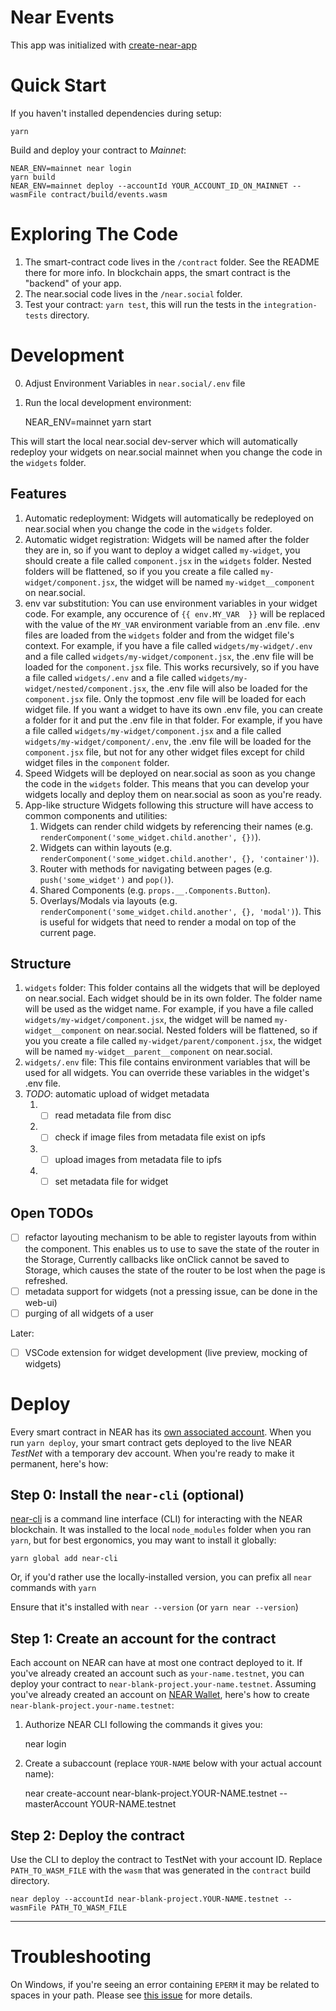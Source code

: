 Near Events
==================

This app was initialized with [create-near-app]

Quick Start
===========

If you haven't installed dependencies during setup:

    yarn

Build and deploy your contract to *Mainnet*:

    NEAR_ENV=mainnet near login
    yarn build
    NEAR_ENV=mainnet deploy --accountId YOUR_ACCOUNT_ID_ON_MAINNET --wasmFile contract/build/events.wasm

Exploring The Code
==================

1. The smart-contract code lives in the `/contract` folder. See the README there for
   more info. In blockchain apps, the smart contract is the "backend" of your app.
2. The near.social code lives in the `/near.social` folder.
3. Test your contract: `yarn test`, this will run the tests in the `integration-tests` directory.

Development
===========

0. Adjust Environment Variables in `near.social/.env` file
1. Run the local development environment:

    NEAR_ENV=mainnet yarn start

This will start the local near.social dev-server which will automatically redeploy your widgets on near.social mainnet when you change the code in the `widgets` folder.

## Features

1. Automatic redeployment:
    Widgets will automatically be redeployed on near.social when you change the code in the `widgets` folder.
2. Automatic widget registration:
    Widgets will be named after the folder they are in, so if you want to deploy a widget called `my-widget`, you should
    create a file called `component.jsx` in the `widgets` folder. Nested folders will be flattened, so if you
    you create a file called `my-widget/component.jsx`, the widget will be named `my-widget__component` on near.social.
3. env var substitution:
    You can use environment variables in your widget code. For example, any occurence of `{{ env.MY_VAR  }}` will be replaced with
    the value of the `MY_VAR` environment variable from an .env file. .env files are loaded from the `widgets` folder
    and from the widget file's context. For example, if you have a file called `widgets/my-widget/.env`
    and a file called `widgets/my-widget/component.jsx`, the .env file will be loaded for the `component.jsx` file.
    This works recursively, so if you have a file called `widgets/.env` and a file called `widgets/my-widget/nested/component.jsx`,
    the .env file will also be loaded for the `component.jsx` file. Only the topmost .env file will be loaded for each widget file.
    If you want a widget to have its own .env file, you can create a folder for it and put the .env file in that folder. For example,
    if you have a file called `widgets/my-widget/component.jsx` and a file called `widgets/my-widget/component/.env`,
    the .env file will be loaded for the `component.jsx` file, but not for any other widget files except for child widget files in the
    `component` folder.
4. Speed
    Widgets will be deployed on near.social as soon as you change the code in the `widgets` folder. This means that you can
    develop your widgets locally and deploy them on near.social as soon as you're ready.
5. App-like structure
   Widgets following this structure will have access to common components and utilities:
    1. Widgets can render child widgets by referencing their names (e.g. `renderComponent('some_widget.child.another', {})`).
    2. Widgets can within layouts (e.g. `renderComponent('some_widget.child.another', {}, 'container')`).
    3. Router with methods for navigating between pages (e.g. `push('some_widget')` and `pop()`).
    4. Shared Components (e.g. `props.__.Components.Button`).
    5. Overlays/Modals via layouts (e.g. `renderComponent('some_widget.child.another', {}, 'modal')`). This is useful for
       widgets that need to render a modal on top of the current page.

## Structure

1. `widgets` folder:
    This folder contains all the widgets that will be deployed on near.social. Each widget should be in its own folder.
    The folder name will be used as the widget name. For example, if you have a file called `widgets/my-widget/component.jsx`,
    the widget will be named `my-widget__component` on near.social. Nested folders will be flattened, so if you
    you create a file called `my-widget/parent/component.jsx`, the widget will be named `my-widget__parent__component` on near.social.
2. `widgets/.env` file:
    This file contains environment variables that will be used for all widgets. You can override these variables in the
    widget's .env file.
3. *TODO*: automatic upload of widget metadata
   1. - [ ] read metadata file from disc
   2. - [ ] check if image files from metadata file exist on ipfs
   3. - [ ] upload images from metadata file to ipfs
   4. - [ ] set metadata file for widget

## Open TODOs

- [ ] refactor layouting mechanism to be able to register layouts from within the component. This enables us to use to save the state of the router in the Storage, Currently callbacks like onClick cannot be saved to Storage, which causes the state of the router to be lost when the page is refreshed.
- [ ] metadata support for widgets (not a pressing issue, can be done in the web-ui)
- [ ] purging of all widgets of a user

Later:

- [ ] VSCode extension for widget development (live preview, mocking of widgets)

Deploy
======

Every smart contract in NEAR has its [own associated account][NEAR accounts].
When you run `yarn deploy`, your smart contract gets deployed to the live NEAR *TestNet* with a temporary dev account.
When you're ready to make it permanent, here's how:

Step 0: Install the `near-cli` (optional)
-------------------------------------

[near-cli] is a command line interface (CLI) for interacting with the NEAR blockchain. It was installed to the local
`node_modules` folder when you ran `yarn`, but for best ergonomics, you may want to install it globally:

    yarn global add near-cli

Or, if you'd rather use the locally-installed version, you can prefix all `near` commands with `yarn`

Ensure that it's installed with `near --version` (or `yarn near --version`)

Step 1: Create an account for the contract
------------------------------------------

Each account on NEAR can have at most one contract deployed to it. If you've already created an account such as
`your-name.testnet`, you can deploy your contract to `near-blank-project.your-name.testnet`. Assuming you've
already created an account on [NEAR Wallet], here's how to create `near-blank-project.your-name.testnet`:

1. Authorize NEAR CLI following the commands it gives you:

      near login

2. Create a subaccount (replace `YOUR-NAME` below with your actual account name):

      near create-account near-blank-project.YOUR-NAME.testnet --masterAccount YOUR-NAME.testnet

Step 2: Deploy the contract
---------------------------

Use the CLI to deploy the contract to TestNet with your account ID.
Replace `PATH_TO_WASM_FILE` with the `wasm` that was generated in the `contract` build directory.

    near deploy --accountId near-blank-project.YOUR-NAME.testnet --wasmFile PATH_TO_WASM_FILE

-----------------------------------------------

Troubleshooting
===============

On Windows, if you're seeing an error containing `EPERM` it may be related to spaces in your path. Please see
[this issue](https://github.com/zkat/npx/issues/209) for more details.

  [create-near-app]: https://github.com/near/create-near-app
  [NEAR accounts]: https://docs.near.org/concepts/basics/account
  [NEAR Wallet]: https://wallet.testnet.near.org/
  [near-cli]: https://github.com/near/near-cli
